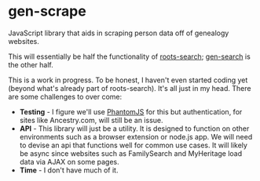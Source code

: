 gen-scrape
==========

JavaScript library that aids in scraping person data off of genealogy websites.

This will essentially be half the functionality of [roots-search](https://github.com/rootsdev/roots-search); [gen-search](https://github.com/genealogysystems/gen-search) is the other half.

This is a work in progress. To be honest, I haven't even started coding yet (beyond what's already part of roots-search). It's all just in my head. There are some challenges to over come:

* __Testing__ - I figure we'll use [PhantomJS](http://phantomjs.org/) for this but authentication, for sites like Ancestry.com, will still be an issue.
* __API__ - This library will just be a utility. It is designed to function on other environments such as a browser extension or node.js app. We will need to devise an api that functions well for common use cases. It will likely be async since websites such as FamilySearch and MyHeritage load data via AJAX on some pages. 
* __Time__ - I don't have much of it.
